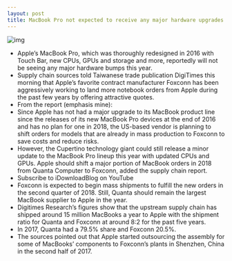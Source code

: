 ```yaml
---
layout: post
title: MacBook Pro not expected to receive any major hardware upgrades this year
---
```

![img](http://media.idownloadblog.com/wp-content/uploads/2017/08/Aukey-30000-Battery-and-MacBook-Pro.jpg)
* Apple’s MacBook Pro, which was thoroughly redesigned in 2016 with Touch Bar, new CPUs, GPUs and storage and more, reportedly will not be seeing any major hardware bumps this year.
* Supply chain sources told Taiwanese trade publication DigiTimes this morning that Apple’s favorite contract manufacturer Foxconn has been aggressively working to land more notebook orders from Apple during the past few years by offering attractive quotes.
* From the report (emphasis mine):
* Since Apple has not had a major upgrade to its MacBook product line since the releases of its new MacBook Pro devices at the end of 2016 and has no plan for one in 2018, the US-based vendor is planning to shift orders for models that are already in mass production to Foxconn to save costs and reduce risks.
* However, the Cupertino technology giant could still release a minor update to the MacBook Pro lineup this year with updated CPUs and GPUs. Apple should shift a major portion of MacBook orders in 2018 from Quanta Computer to Foxconn, added the supply chain report.
* Subscribe to iDownloadBlog on YouTube
* Foxconn is expected to begin mass shipments to fulfill the new orders in the second quarter of 2018. Still, Quanta should remain the largest MacBook supplier to Apple in the year.
* Digitimes Research’s figures show that the upstream supply chain has shipped around 15 million MacBooks a year to Apple with the shipment ratio for Quanta and Foxconn at around 8:2 for the past five years.
* In 2017, Quanta had a 79.5% share and Foxconn 20.5%.
* The sources pointed out that Apple started outsourcing the assembly for some of MacBooks’ components to Foxconn’s plants in Shenzhen, China in the second half of 2017.

